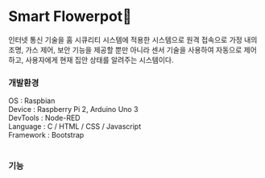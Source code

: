 # Smart Flowerpot🌿
인터넷 통신 기술을 홈 시큐리티 시스템에 적용한 시스템으로 원격 접속으로 가정 내의 조명, 가스 제어, 보안 기능을 제공할 뿐만 아니라 센서 기술을 사용하여 자동으로 제어하고,
사용자에게 현재 집안 상태를 알려주는 시스템이다.
<br>
<h3>개발환경</h3>
OS : Raspbian<br>
Device : Raspberry Pi 2, Arduino Uno 3<br>
DevTools : Node-RED<br>
Language : C / HTML / CSS / Javascript<br>
Framework : Bootstrap<br>

<br>
<h3>기능</h3>
